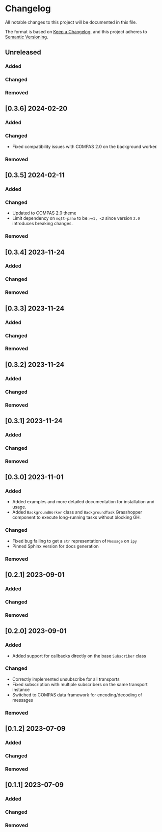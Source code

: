 # Changelog

All notable changes to this project will be documented in this file.

The format is based on [Keep a Changelog](https://keepachangelog.com/en/1.0.0/),
and this project adheres to [Semantic Versioning](https://semver.org/spec/v2.0.0.html).

## Unreleased

### Added

### Changed

### Removed


## [0.3.6] 2024-02-20

### Added

### Changed

* Fixed compatibility issues with COMPAS 2.0 on the background worker.

### Removed


## [0.3.5] 2024-02-11

### Added

### Changed

* Updated to COMPAS 2.0 theme
* Limit dependency on `mqtt-paho` to be `>=1, <2` since version `2.0` introduces breaking changes.

### Removed


## [0.3.4] 2023-11-24

### Added

### Changed

### Removed


## [0.3.3] 2023-11-24

### Added

### Changed

### Removed


## [0.3.2] 2023-11-24

### Added

### Changed

### Removed


## [0.3.1] 2023-11-24

### Added

### Changed

### Removed


## [0.3.0] 2023-11-01

### Added

* Added examples and more detailed documentation for installation and usage.
* Added `BackgroundWorker` class and `BackgroundTask` Grasshopper component to execute long-running tasks without blocking GH.

### Changed

* Fixed bug failing to get a `str` representation of `Message` on `ipy`
* Pinned Sphinx version for docs generation

### Removed


## [0.2.1] 2023-09-01

### Added

### Changed

### Removed


## [0.2.0] 2023-09-01

### Added

* Added support for callbacks directly on the base `Subscriber` class

### Changed

* Correctly implemented unsubscribe for all transports
* Fixed subscription with multiple subscribers on the same transport instance
* Switched to COMPAS data framework for encoding/decoding of messages

### Removed


## [0.1.2] 2023-07-09

### Added

### Changed

### Removed


## [0.1.1] 2023-07-09

### Added

### Changed

### Removed

